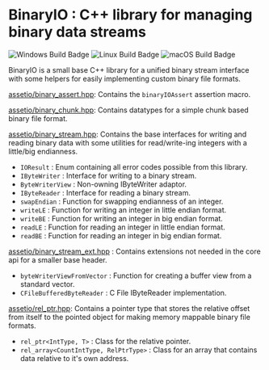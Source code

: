 # BinaryIO : C++ library for managing binary data streams

![Windows Build Badge](https://github.com/BluFedora/BinaryIO/actions/workflows/build_windows.yml/badge.svg)
![Linux Build Badge](https://github.com/BluFedora/BinaryIO/actions/workflows/build_linux.yml/badge.svg)
![macOS Build Badge](https://github.com/BluFedora/BinaryIO/actions/workflows/build_macos.yml/badge.svg)

BinaryIO is a small base C++ library for a unified binary stream interface with
some helpers for easily implementing custom binary file formats.

[assetio/binary_assert.hpp](include/assetio/binary_assert.hpp): Contains the `binaryIOAssert` assertion macro.

[assetio/binary_chunk.hpp](include/assetio/binary_chunk.hpp): Contains datatypes for a simple chunk based binary file format.

[assetio/binary_stream.hpp](include/assetio/binary_stream.hpp): Contains the base interfaces for writing and reading binary data with some utilities for read/write-ing integers with a little/big endianness.

- `IOResult`       : Enum containing all error codes possible from this library.
- `IByteWriter`    : Interface for writing to a binary stream.
- `ByteWriterView` : Non-owning IByteWriter adaptor.
- `IByteReader`    : Interface for reading a binary stream.
- `swapEndian`     : Function for swapping endianness of an integer.
- `writeLE`        : Function for writing an integer in little endian format.
- `writeBE`        : Function for writing an integer in big endian format.
- `readLE`         : Function for reading an integer in little endian format.
- `readBE`         : Function for reading an integer in big endian format.

[assetio/binary_stream_ext.hpp](include/assetio/binary_stream_ext.hpp) : Contains extensions not needed in the core api for a smaller base header.

- `byteWriterViewFromVector` : Function for creating a buffer view from a standard vector.
- `CFileBufferedByteReader`  : C File IByteReader implementation.

[assetio/rel_ptr.hpp](include/assetio/rel_ptr.hpp): Contains a pointer type that stores the relative offset from itself to the pointed object for making memory mappable binary file formats.

- `rel_ptr<IntType, T>`                 : Class for the relative pointer.
- `rel_array<CountIntType, RelPtrType>` : Class for an array that contains data relative to it's own address.
